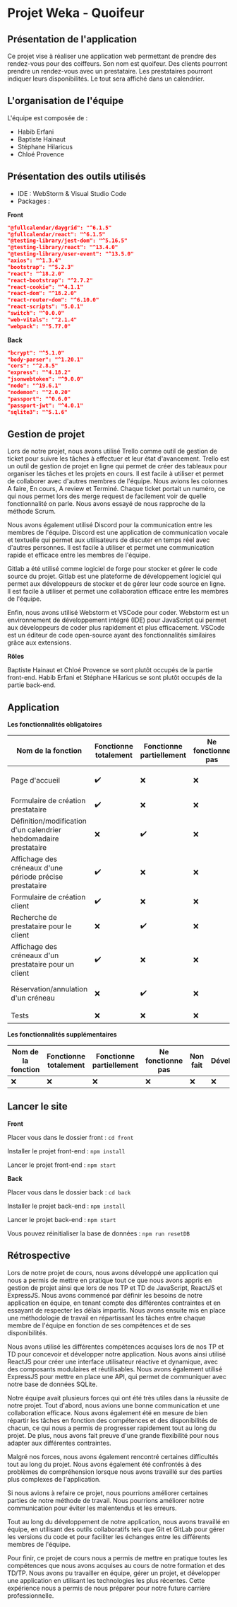 # Projet Weka - Quoifeur

## Présentation de l'application
Ce projet vise à réaliser une application web permettant de prendre des rendez-vous pour des coiffeurs. Son nom est quoifeur. Des clients pourront prendre un rendez-vous avec un prestataire. Les prestataires pourront indiquer leurs disponibilités. Le tout sera affiché dans un calendrier.

## L'organisation de l'équipe
L'équipe est composée de :
- Habib Erfani
- Baptiste Hainaut
- Stéphane Hilaricus
- Chloé Provence

## Présentation des outils utilisés
- IDE : WebStorm & Visual Studio Code
- Packages :

**Front**
```json
"@fullcalendar/daygrid": "^6.1.5"
"@fullcalendar/react": "^6.1.5"
"@testing-library/jest-dom": "^5.16.5"
"@testing-library/react": "^13.4.0"
"@testing-library/user-event": "^13.5.0"
"axios": "^1.3.4"
"bootstrap": "^5.2.3"
"react": "^18.2.0"
"react-bootstrap": "^2.7.2"
"react-cookie": "^4.1.1"
"react-dom": "^18.2.0"
"react-router-dom": "^6.10.0"
"react-scripts": "5.0.1"
"switch": "^0.0.0"
"web-vitals": "^2.1.4"
"webpack": "^5.77.0"
```
**Back**
```json
"bcrypt": "^5.1.0"
"body-parser": "^1.20.1"
"cors": "^2.8.5"
"express": "^4.18.2"
"jsonwebtoken": "^9.0.0"
"node": "^19.6.1"
"nodemon": "^2.0.20"
"passport": "^0.6.0"
"passport-jwt": "^4.0.1"
"sqlite3": "^5.1.6"
```
## Gestion de projet
Lors de notre projet, nous avons utilisé Trello comme outil de gestion de ticket pour suivre les tâches à effectuer et leur état d'avancement. Trello est un outil de gestion de projet en ligne qui permet de créer des tableaux pour organiser les tâches et les projets en cours. Il est facile à utiliser et permet de collaborer avec d'autres membres de l'équipe. Nous avions les colonnes A faire, En cours, A review et Terminé. Chaque ticket portait un numéro, ce qui nous permet lors des merge request de facilement voir de quelle fonctionnalité on parle. Nous avons essayé de nous rapproche de la méthode Scrum.

Nous avons également utilisé Discord pour la communication entre les membres de l'équipe. Discord est une application de communication vocale et textuelle qui permet aux utilisateurs de discuter en temps réel avec d'autres personnes. Il est facile à utiliser et permet une communication rapide et efficace entre les membres de l'équipe.

Gitlab a été utilisé comme logiciel de forge pour stocker et gérer le code source du projet. Gitlab est une plateforme de développement logiciel qui permet aux développeurs de stocker et de gérer leur code source en ligne. Il est facile à utiliser et permet une collaboration efficace entre les membres de l'équipe.

Enfin, nous avons utilisé Webstorm et VSCode pour coder. Webstorm est un environnement de développement intégré (IDE) pour JavaScript qui permet aux développeurs de coder plus rapidement et plus efficacement. VSCode est un éditeur de code open-source ayant des fonctionnalités similaires grâce aux extensions.



**Rôles**

Baptiste Hainaut et Chloé Provence se sont plutôt occupés de la partie front-end.
Habib Erfani et Stéphane Hilaricus se sont plutôt occupés de la partie back-end.

## Application
**Les fonctionnalités obligatoires**

| Nom de la fonction                                               | Fonctionne totalement | Fonctionne partiellement | Ne fonctionne pas | Non fait | Développeur(s)                        |
|------------------------------------------------------------------|-----------------------|--------------------------|-------------------|----------|---------------------------------------|
| Page d'accueil                                                   | ✔️                    | ❌                        | ❌                 | ❌        | Baptiste Hainaut <br> Chloé Provence  |
| Formulaire de création prestataire                               | ✔️                    | ❌                        | ❌                 | ❌        | Habib Erfani                          |
| Définition/modification d'un calendrier hebdomadaire prestataire | ❌                     | ✔️                       | ❌                 | ❌        | Habib Erfani                          |
| Affichage des créneaux d'une période précise prestataire         | ✔️                    | ❌                        | ❌                 | ❌        | Habib Erfani <br/> Stéphane Hilaricus |
| Formulaire de création client                                    | ✔️                    | ❌                        | ❌                 | ❌        | Stéphane Hilaricus                    |
| Recherche de prestataire pour le client                          | ❌                     | ✔️                       | ❌                 | ❌        | Habib Erfani <br/> Baptiste Hainaut   |
| Affichage des créneaux d'un prestataire pour un client           | ✔️                    | ❌                        | ❌                 | ❌        | Baptiste Hainaut <br/> Chloé Provence |
| Réservation/annulation d'un créneau                              | ❌                     | ✔️                       | ❌                 | ❌        | Habib Erfani <br/> Stéphane Hilaricus |
| Tests                                                            | ❌                     | ❌                        | ❌                 | ✔️       | ❌                                     |

**Les fonctionnalités supplémentaires**

| Nom de la fonction | Fonctionne totalement | Fonctionne partiellement | Ne fonctionne pas | Non fait | Développeur(s) |
|--------------------|-----------------------|--------------------------|-------------------|----------|----------------|
| ❌                  | ❌                     | ❌                        | ❌                 | ❌        | ❌              |

## Lancer le site
**Front**

Placer vous dans le dossier front : `cd front`

Installer le projet front-end : `npm install`

Lancer le projet front-end : `npm start`

**Back**

Placer vous dans le dossier back : `cd back`

Installer le projet back-end : `npm install`

Lancer le projet back-end : `npm start`

Vous pouvez réinitialiser la base de données : `npm run resetDB`

## Rétrospective

Lors de notre projet de cours, nous avons développé une application qui nous a permis de mettre en pratique tout ce que nous avons appris en gestion de projet ainsi que lors de nos TP et TD de JavaScript, ReactJS et ExpressJS. Nous avons commencé par définir les besoins de notre application en équipe, en tenant compte des différentes contraintes et en essayant de respecter les délais impartis. Nous avons ensuite mis en place une méthodologie de travail en répartissant les tâches entre chaque membre de l'équipe en fonction de ses compétences et de ses disponibilités.

Nous avons utilisé les différentes compétences acquises lors de nos TP et TD pour concevoir et développer notre application. Nous avons ainsi utilisé ReactJS pour créer une interface utilisateur réactive et dynamique, avec des composants modulaires et réutilisables. Nous avons également utilisé ExpressJS pour mettre en place une API, qui permet de communiquer avec notre base de données SQLite.

Notre équipe avait plusieurs forces qui ont été très utiles dans la réussite de notre projet. Tout d'abord, nous avions une bonne communication et une collaboration efficace. Nous avons également été en mesure de bien répartir les tâches en fonction des compétences et des disponibilités de chacun, ce qui nous a permis de progresser rapidement tout au long du projet. De plus, nous avons fait preuve d'une grande flexibilité pour nous adapter aux différentes contraintes.

Malgré nos forces, nous avons également rencontré certaines difficultés tout au long du projet. Nous avons également été confrontés à des problèmes de compréhension lorsque nous avons travaillé sur des parties plus complexes de l'application.

Si nous avions à refaire ce projet, nous pourrions améliorer certaines parties de notre méthode de travail. Nous pourrions améliorer notre communication pour éviter les malentendus et les erreurs.

Tout au long du développement de notre application, nous avons travaillé en équipe, en utilisant des outils collaboratifs tels que Git et GitLab pour gérer les versions du code et pour faciliter les échanges entre les différents membres de l'équipe.

Pour finir, ce projet de cours nous a permis de mettre en pratique toutes les compétences que nous avons acquises au cours de notre formation et des TD/TP. Nous avons pu travailler en équipe, gérer un projet, et développer une application en utilisant les technologies les plus récentes. Cette expérience nous a permis de nous préparer pour notre future carrière professionnelle.